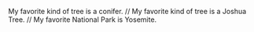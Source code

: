 My favorite kind of tree is a conifer.
//
My favorite kind of tree is a Joshua Tree.
//
My favorite National Park is Yosemite.